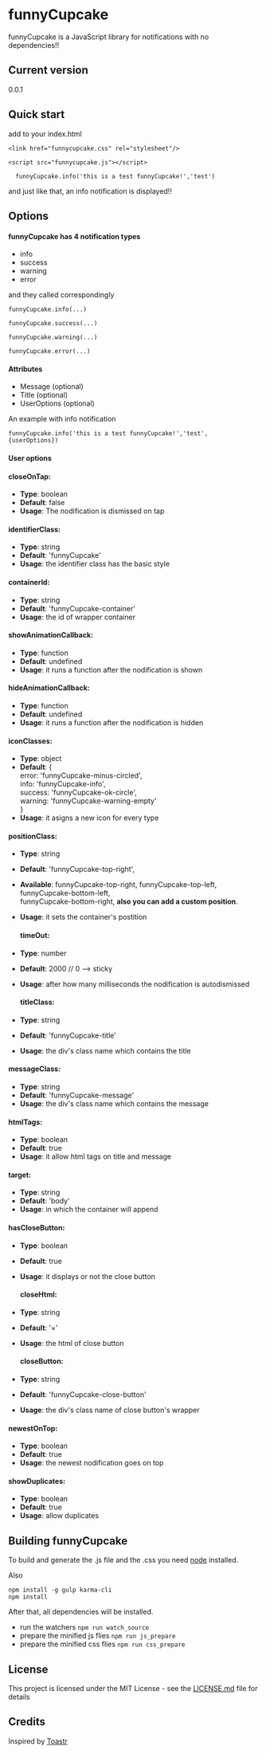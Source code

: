 # funnyCupcake

funnyCupcake is a JavaScript library for notifications with no dependencies!!

## Current version

0.0.1

<!-- ### Demo


### Installing

[npm](http://www.npmjs.com)

```
npm install funnycupcake
```

[yarn](https://yarnpkg.com)

```
yarn add funnycupcake
```

### CDNs

```
cdn links
``` -->

## Quick start

add to your index.html

```
<link href="funnycupcake.css" rel="stylesheet"/>
```

```
<script src="funnycupcake.js"></script>
```

```
  funnyCupcake.info('this is a test funnyCupcake!','test')
```

and just like that, an info notification is displayed!!

## Options

#### funnyCupcake has 4 notification types

- info
- success
- warning
- error

and they called correspondingly

```
funnyCupcake.info(...)
```

```
funnyCupcake.success(...)
```

```
funnyCupcake.warning(...)
```

```
funnyCupcake.error(...)
```

#### Attributes

- Message (optional)
- Title (optional)
- UserOptions (optional)

An example with info notification

```
funnyCupcake.info('this is a test funnyCupcake!','test', {userOptions})
```

#### User options

#### closeOnTap:

- **Type**: boolean
- **Default**: false
- **Usage**: The nodification is dismissed on tap

#### identifierClass:

- **Type**: string
- **Default**: 'funnyCupcake'
- **Usage**: the identifier class has the basic style

#### containerId:

- **Type**: string
- **Default**: 'funnyCupcake-container'
- **Usage**: the id of wrapper container

#### showAnimationCallback:

- **Type**: function
- **Default**: undefined
- **Usage**: it runs a function after the nodification is shown

#### hideAnimationCallback:

- **Type**: function
- **Default**: undefined
- **Usage**: it runs a function after the nodification is hidden

#### iconClasses:

- **Type**: object
- **Default**: {  
   error: 'funnyCupcake-minus-circled',  
   info: 'funnyCupcake-info',  
   success: 'funnyCupcake-ok-circle',  
   warning: 'funnyCupcake-warning-empty'  
   }
- **Usage**: it asigns a new icon for every type

#### positionClass:

- **Type**: string
- **Default**: 'funnyCupcake-top-right',
- **Available**: funnyCupcake-top-right, funnyCupcake-top-left, funnyCupcake-bottom-left,  
  funnyCupcake-bottom-right, **also you can add a custom position**.
- **Usage**: it sets the container's postition

  #### timeOut:

- **Type**: number
- **Default**: 2000 // 0 --> sticky
- **Usage**: after how many milliseconds the nodification is autodismissed
  #### titleClass:
- **Type**: string
- **Default**: 'funnyCupcake-title'
- **Usage**: the div's class name which contains the title

#### messageClass:

- **Type**: string
- **Default**: 'funnyCupcake-message'
- **Usage**: the div's class name which contains the message

#### htmlTags:

- **Type**: boolean
- **Default**: true
- **Usage**: it allow html tags on title and message

#### target:

- **Type**: string
- **Default**: 'body'
- **Usage**: in which the container will append

#### hasCloseButton:

- **Type**: boolean
- **Default**: true
- **Usage**: it displays or not the close button

  #### closeHtml:

- **Type**: string
- **Default**: '&times;'
- **Usage**: the html of close button

  #### closeButton:

- **Type**: string
- **Default**: 'funnyCupcake-close-button'
- **Usage**: the div's class name of close button's wrapper

#### newestOnTop:

- **Type**: boolean
- **Default**: true
- **Usage**: the newest nodification goes on top

#### showDuplicates:

- **Type**: boolean
- **Default**: true
- **Usage**: allow duplicates

## Building funnyCupcake

To build and generate the .js file and the .css you need [node](https://nodejs.org/en/) installed.

Also

```
npm install -g gulp karma-cli
npm install

```

After that, all dependencies will be installed.

- run the watchers `npm run watch_source`
- prepare the minified js flies `npm run js_prepare`
- prepare the minified css flies `npm run css_prepare`

## License

This project is licensed under the MIT License - see the [LICENSE.md](LICENSE.md) file for details

## Credits

Inspired by [Toastr](https://github.com/CodeSeven/toastr/)
